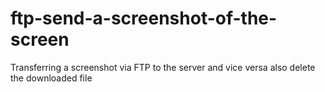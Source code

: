 # ftp-send-a-screenshot-of-the-screen
Transferring a screenshot via FTP to the server and vice versa
also delete the downloaded file
